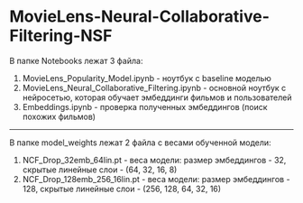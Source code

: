 # MovieLens-Neural-Collaborative-Filtering-NSF

В папке Notebooks лежат 3 файла:

1) MovieLens_Popularity_Model.ipynb - ноутбук с baseline моделью
2) MovieLens_Neural_Collaborative_Filtering.ipynb - основной ноутбук с нейросетью, которая обучает эмбеддинги фильмов и пользователей
3) Embeddings.ipynb - проверка полученных эмбеддингов (поиск похожих фильмов)

--------------

В папке model_weights лежат 2 файла с весами обученной модели:

1) NCF_Drop_32emb_64lin.pt - веса модели: размер эмбеддингов - 32, скрытые линейные слои - (64, 32, 16, 8)
2) NCF_Drop_128emb_256_16lin.pt - веса модели: размер эмбеддингов - 128, скрытые линейные слои - (256, 128, 64, 32, 16)
